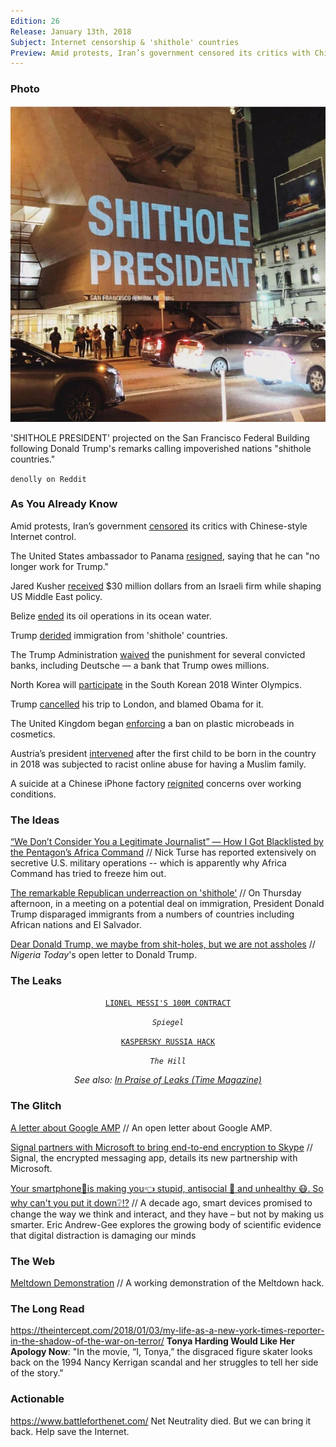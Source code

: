 ```yaml
---
Edition: 26
Release: January 13th, 2018
Subject: Internet censorship & 'shithole' countries
Preview: Amid protests, Iran’s government censored its critics with Chinese-style Internet control.
---
```


### Photo

![president.jpg](president.jpg)

'SHITHOLE PRESIDENT' projected on the San Francisco Federal Building following Donald Trump's remarks calling impoverished nations "shithole countries."

`denolly on Reddit`

### As You Already Know
Amid protests, Iran’s government [censored](https://theintercept.com/2018/01/13/iran-protests-internet-censorship/) its critics with Chinese-style Internet control.

The United States ambassador to Panama [resigned](https://www.independent.co.uk/news/world/americas/us-ambassador-panama-resigns-donald-trump-john-feeley-not-work-president-a8156116.html), saying that he can "no longer work for Trump."

Jared Kusher [received](https://www.commondreams.org/news/2018/01/08/kushner-under-fire-receiving-30m-israeli-firm-while-shaping-middle-east-policy) $30 million dollars from an Israeli firm while shaping US Middle East policy.

Belize [ended](https://www.ecowatch.com/belize-offshore-drilling-wwf-2522728566.html) its oil operations in its ocean water.

Trump [derided](https://www.washingtonpost.com/politics/trump-attacks-protections-for-immigrants-from-shithole-countries-in-oval-office-meeting/2018/01/11/bfc0725c-f711-11e7-91af-31ac729add94_story.html) immigration from 'shithole' countries.

The Trump Administration [waived](http://www.ibtimes.com/political-capital/trump-administration-waives-punishment-convicted-banks-including-deutsche-which) the punishment for several convicted banks, including Deutsche — a bank that Trump owes millions.

North Korea will [participate](https://www.ctvnews.ca/world/north-korea-taking-part-in-south-korean-olympics-after-talks-1.3751239) in the South Korean 2018 Winter Olympics.

Trump [cancelled](https://www.independent.co.uk/news/world/americas/us-politics/trump-trip-visit-cancelled-uk-britain-embassy-opening-latest-news-updates-a8154716.html) his trip to London, and blamed Obama for it.

The United Kingdom began [enforcing](https://www.theguardian.com/environment/2018/jan/09/plastic-microbeads-ban-enters-force-in-uk) a ban on plastic microbeads in cosmetics.

Austria’s president [intervened](http://www.telegraph.co.uk/news/2018/01/07/president-steps-islamophobic-abuse-austrias-new-year-baby/) after the first child to be born in the country in 2018 was subjected to racist online abuse for having a Muslim family.

A suicide at a Chinese iPhone factory [reignited](http://www.telegraph.co.uk/news/2018/01/07/suicide-chinese-iphone-factory-reignites-concern-working-conditions/) concerns over working conditions.



### The Ideas

[“We Don’t Consider You a Legitimate Journalist” — How I Got Blacklisted by the Pentagon’s Africa Command](https://theintercept.com/2018/01/13/we-dont-consider-you-a-legitimate-journalist-how-i-got-blacklisted-by-the-pentagons-africa-command/) // Nick Turse has reported extensively on secretive U.S. military operations -- which is apparently why Africa Command has tried to freeze him out.

[The remarkable Republican underreaction on 'shithole'](http://www.cnn.com/2018/01/12/politics/shithole-comment-republican-reaction/index.html) // On Thursday afternoon, in a meeting on a potential deal on immigration, President Donald Trump disparaged immigrants from a numbers of countries including African nations and El Salvador.

[Dear Donald Trump, we maybe from shit-holes, but we are not assholes](http://www.nigeriatoday.ng/2018/01/dear-donald-trump-we-maybe-from-shit-holes-but-we-are-not-assholes/) // _Nigeria Today_'s open letter to Donald Trump.

### The Leaks

<center>

[`LIONEL MESSI'S 100M CONTRACT`](http://www.spiegel.de/international/world/football-leaks-lionel-messi-s-100-million-euro-contract-a-1187549.html)

*`Spiegel`*

[`KASPERSKY RUSSIA HACK`](https://finance.yahoo.com/news/experts-link-nsa-leaks-shadow-brokers-russia-kaspersky-144840962.html)

*`The Hill`*

_See also: [In Praise of Leaks (Time Magazine)](http://time.com/5098422/in-praise-of-leaks/)_

</center>

### The Glitch
[A letter about Google AMP](http://ampletter.org/) // An open letter about Google AMP.

[Signal partners with Microsoft to bring end-to-end encryption to Skype](https://signal.org/blog/skype-partnership/) // Signal, the encrypted messaging app, details its new partnership with Microsoft.

[Your smartphone📱is making you👈 stupid, antisocial 🙅 and unhealthy 😷. So why can't you put it down❔⁉️](https://www.theglobeandmail.com/technology/your-smartphone-is-making-you-stupid/article37511900/) // A decade ago, smart devices promised to change the way we think and interact, and they have – but not by making us smarter. Eric Andrew-Gee explores the growing body of scientific evidence that digital distraction is damaging our minds

### The Web

[Meltdown Demonstration](https://github.com/IAIK/meltdown/) // A working demonstration of the Meltdown hack.

### The Long Read
https://theintercept.com/2018/01/03/my-life-as-a-new-york-times-reporter-in-the-shadow-of-the-war-on-terror/ **Tonya Harding Would Like Her Apology Now**: "In the movie, “I, Tonya,” the disgraced figure skater looks back on the 1994 Nancy Kerrigan scandal and her struggles to tell her side of the story."

### Actionable
https://www.battleforthenet.com/ Net Neutrality died. But we can bring it back. Help save the Internet.
